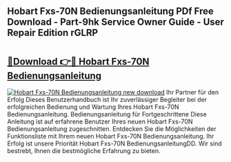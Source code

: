## Hobart Fxs-70N Bedienungsanleitung PDf Free Download - Part-9hk Service Owner Guide - User Repair Edition rGLRP

# <h2><a href="http://df4b358.blite.top/?on=Hobart+Fxs-70N+Bedienungsanleitung">🔗Download 👉🔴 Hobart Fxs-70N Bedienungsanleitung</a></h2>

[![Hobart Fxs-70N Bedienungsanleitung new download](https://i.imgur.com/lujVjoI.png)](http://df4b358.blite.top/?on=Hobart+Fxs-70N+Bedienungsanleitung)
Ihr Partner für den Erfolg Dieses Benutzerhandbuch ist Ihr zuverlässiger Begleiter bei der erfolgreichen Bedienung und Wartung Ihres Hobart Fxs-70N Bedienungsanleitung. Bedienungsanleitung für Fortgeschrittene Diese Anleitung ist auf erfahrene Benutzer Ihres neuen Hobart Fxs-70N Bedienungsanleitung zugeschnitten. Entdecken Sie die Möglichkeiten der Funktionsliste mit Ihrem neuen Hobart Fxs-70N Bedienungsanleitung. Ihr Erfolg ist unsere Priorität Hobart Fxs-70N BedienungsanleitungDD. Wir sind bestrebt, Ihnen die bestmögliche Erfahrung zu bieten.
